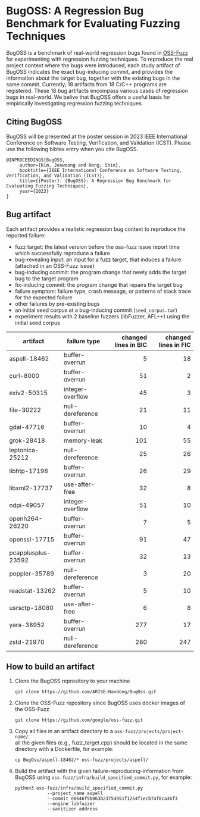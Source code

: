 # BugOSS: A Regression Bug Benchmark for Evaluating Fuzzing Techniques

BugOSS is a benchmark of real-world regression bugs found in [OSS-Fuzz](https://github.com/google/oss-fuzz) for experimenting with regression fuzzing techniques. 
To reproduce the real project
context where the bugs were introduced, each study artifact of BugOSS indicates the exact bug-inducing commit, and provides the information about the target bug, together with the existing bugs in the same commit. Currently, 18 artifacts from 18 C/C++ programs are registered. 
These 18 bug artifacts encompass various cases of regression bugs in real-world. 
We belive that BugOSS offers a useful basis for empirically investigating regression fuzzing techniques.

## Citing BugOSS

BugOSS will be presented at the poster session in 2023 IEEE International Conference on Software Testing, Verification, and Validation (ICST). Please use the following bibtex entry when you cite BugOSS.

    @INPROCEEDINGS{BugOSS,
         author={Kim, Jeewoong and Hong, Shin},
         booktitle={IEEE International Conference on Software Testing, Verification, and Validation (ICST)}, 
         title={{Poster}: {BugOSS}: A Regression Bug Benchmark for Evaluating Fuzzing Techniques}, 
         year={2023}
    }


## Bug artifact
Each artifact provides a realistic regression bug context to reproduce the reported failure: 
- fuzz target: the latest version before the oss-fuzz issue report time which successfully reproduce a failure
- bug-revealing input: an input for a fuzz target, that induces a failure (attached in an OSS-Fuzz issue)
- bug-inducing commit: the program change that newly adds the target bug to the target program
- fix-inducing commit: the program change that repairs the target bug
- failure symptom: failure type, crash message, or patterns of stack trace for the expected failure
- other failures by pre-existing bugs
- an initial seed corpus at a bug-inducing commit (`seed_corpus.tar`)
- experiment results with 2 baseline fuzzers (libFuzzer, AFL++) using the initial seed corpus


| artifact           | failure type     | changed lines in BIC | changed lines in FIC | 
| ------------------ | ---------------- | --------------------:| --------------------:|
| aspell-18462       | buffer-overrun   |               5      |               18     |
| curl-8000          | buffer-overrun   |              51      |                2     |
| exiv2-50315        | integer-overflow |              45      |                3     |
| file-30222         | null-dereference |              21      |               11     |
| gdal-47716         | buffer-overrun   |              10      |                4     |
| grok-28418         | memory-leak      |             101      |               55     |
| leptonica-25212    | null-dereference |              25      |               26     |
| libhtp-17198       | buffer-overrun   |              26      |               29     |
| libxml2-17737      | use-after-free   |              32      |                8     |
| ndpi-49057         | integer-overflow |              51      |               10     |
| openh264-26220     | buffer-overrun   |               7      |                5     |
| openssl-17715      | buffer-overrun   |              91      |               47     |
| pcapplusplus-23592 | buffer-overrun   |              32      |               13     |
| poppler-35789      | null-dereference |               3      |               20     |
| readstat-13262     | buffer-overrun   |               5      |               10     |
| usrsctp-18080      | use-after-free   |               6      |                8     |
| yara-38952         | buffer-overrun   |             277      |               17     |
| zstd-21970         | null-dereference |             280      |              247     |


## How to build an artifact
1. Clone the BugOSS reprository to your machine
   ``` 
   git clone https://github.com/ARISE-Handong/BugOss.git
   ```

2. Clone the OSS-Fuzz repository since BugOSS uses docker images of the OSS-Fuzz
   ```
   git clone https://github.com/google/oss-fuzz.git
   ```

3. Copy all files in an artifact directory to a `oss-fuzz/projects/project-name/`   
    all the given files (e.g., fuzz_target.cpp) should be located in the same directory with a Dockerfile, for example:  
   ```
   cp BugOss/aspell-18462/* oss-fuzz/projects/aspell/ 
   ```

4. Build the artifact with the given failure-reproducing-information from BugOSS using `oss-fuzz/infra/build_specified_commit.py`, for example:
   ```
   python3 oss-fuzz/infra/build_specified_commit.py 
               --project_name aspell  
               --commit e0646f9b063b23754951f1254f1ecb7af8ca36f3 
               --engine libfuzzer 
               --sanitizer address
   ``` 

